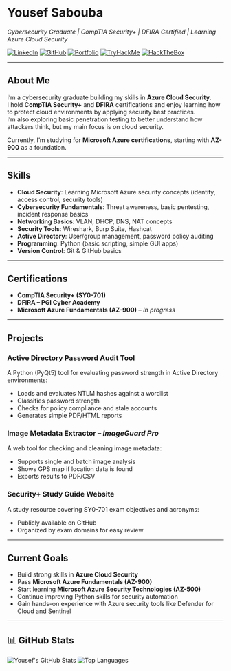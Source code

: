 # Yousef Sabouba

*Cybersecurity Graduate | CompTIA Security+ | DFIRA Certified | Learning Azure Cloud Security*

[![LinkedIn](https://img.shields.io/badge/LinkedIn-Profile-blue)](https://linkedin.com/in/YOUR-LINK)
[![GitHub](https://img.shields.io/badge/GitHub-Profile-lightgrey)](https://github.com/Sabouba1)
[![Portfolio](https://img.shields.io/badge/Portfolio-Website-orange)](https://YOUR-WEBSITE.com)
[![TryHackMe](https://img.shields.io/badge/TryHackMe-Profile-red)](https://tryhackme.com/p/YOUR-USERNAME)
[![HackTheBox](https://img.shields.io/badge/HackTheBox-Profile-green)](https://app.hackthebox.com/profile/YOUR-ID)

---

## About Me
I’m a cybersecurity graduate building my skills in **Azure Cloud Security**.  
I hold **CompTIA Security+** and **DFIRA** certifications and enjoy learning how to protect cloud environments by applying security best practices.  
I’m also exploring basic penetration testing to better understand how attackers think, but my main focus is on cloud security.

Currently, I’m studying for **Microsoft Azure certifications**, starting with **AZ-900** as a foundation.

---

## Skills
- **Cloud Security**: Learning Microsoft Azure security concepts (identity, access control, security tools)
- **Cybersecurity Fundamentals**: Threat awareness, basic pentesting, incident response basics
- **Networking Basics**: VLAN, DHCP, DNS, NAT concepts
- **Security Tools**: Wireshark, Burp Suite, Hashcat
- **Active Directory**: User/group management, password policy auditing
- **Programming**: Python (basic scripting, simple GUI apps)
- **Version Control**: Git & GitHub basics

---

## Certifications
- **CompTIA Security+ (SY0-701)**
- **DFIRA – PGI Cyber Academy**
- **Microsoft Azure Fundamentals (AZ-900)** – *In progress*

---

## Projects

### Active Directory Password Audit Tool
A Python (PyQt5) tool for evaluating password strength in Active Directory environments:
- Loads and evaluates NTLM hashes against a wordlist
- Classifies password strength
- Checks for policy compliance and stale accounts
- Generates simple PDF/HTML reports

### Image Metadata Extractor – *ImageGuard Pro*
A web tool for checking and cleaning image metadata:
- Supports single and batch image analysis
- Shows GPS map if location data is found
- Exports results to PDF/CSV

### Security+ Study Guide Website
A study resource covering SY0-701 exam objectives and acronyms:
- Publicly available on GitHub
- Organized by exam domains for easy review

---

## Current Goals
- Build strong skills in **Azure Cloud Security**
- Pass **Microsoft Azure Fundamentals (AZ-900)**
- Start learning **Microsoft Azure Security Technologies (AZ-500)**
- Continue improving Python skills for security automation
- Gain hands-on experience with Azure security tools like Defender for Cloud and Sentinel

---

## 📊 GitHub Stats
![Yousef's GitHub Stats](https://github-readme-stats.vercel.app/api?username=Sabouba1&show_icons=true&theme=tokyonight)
![Top Languages](https://github-readme-stats.vercel.app/api/top-langs/?username=Sabouba1&layout=compact&theme=tokyonight)
